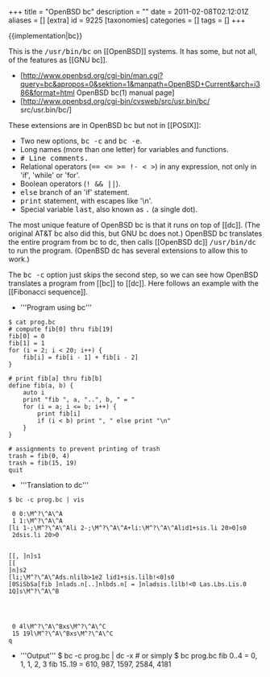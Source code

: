 +++
title = "OpenBSD bc"
description = ""
date = 2011-02-08T02:12:01Z
aliases = []
[extra]
id = 9225
[taxonomies]
categories = []
tags = []
+++

{{implementation|bc}}

This is the <tt>/usr/bin/bc</tt> on [[OpenBSD]] systems. It has some, but not all, of the features as [[GNU bc]].

* [http://www.openbsd.org/cgi-bin/man.cgi?query=bc&apropos=0&sektion=1&manpath=OpenBSD+Current&arch=i386&format=html OpenBSD bc(1) manual page]
* [http://www.openbsd.org/cgi-bin/cvsweb/src/usr.bin/bc/ src/usr.bin/bc/]

These extensions are in OpenBSD bc but not in [[POSIX]]:

* Two new options, <tt>bc -c</tt> and <tt>bc -e</tt>.
* Long names (more than one letter) for variables and functions.
* <tt># Line comments.</tt>
* Relational operators (<tt>== <= >= !- < ></tt>) in any expression, not only in 'if', 'while' or 'for'.
* Boolean operators (<tt>! && ||</tt>).
* <tt>else</tt> branch of an 'if' statement.
* <tt>print</tt> statement, with escapes like '\n'.
* Special variable <tt>last</tt>, also known as <tt>.</tt> (a single dot).

The most unique feature of OpenBSD bc is that it runs on top of [[dc]]. (The original AT&T bc also did this, but GNU bc does not.) OpenBSD bc translates the entire program from bc to dc, then calls [[OpenBSD dc]] <tt>/usr/bin/dc</tt> to run the program. (OpenBSD dc has several extensions to allow this to work.)

The <tt>bc -c</tt> option just skips the second step, so we can see how OpenBSD translates a program from [[bc]] to [[dc]]. Here follows an example with the [[Fibonacci sequence]].

* '''Program using bc''' 
```bc
$ cat prog.bc
# compute fib[0] thru fib[19]
fib[0] = 0
fib[1] = 1
for (i = 2; i < 20; i++) {
	fib[i] = fib[i - 1] + fib[i - 2]
}

# print fib[a] thru fib[b]
define fib(a, b) {
	auto i
	print "fib ", a, "..", b, " = "
	for (i = a; i <= b; i++) {
		print fib[i]
		if (i < b) print ", " else print "\n"
	}
}

# assignments to prevent printing of trash
trash = fib(0, 4)
trash = fib(15, 19)
quit
```

* '''Translation to dc''' 
```dc
$ bc -c prog.bc | vis

 0 0:\M^?\^A\^A
 1 1:\M^?\^A\^A
[li 1-;\M^?\^A\^Ali 2-;\M^?\^A\^A+li:\M^?\^A\^Alid1+sis.li 20>0]s0
 2dsis.li 20>0 


[[, ]n]s1
[[
]n]s2
[li;\M^?\^A\^Ads.nlilb>1e2 lid1+sis.lilb!<0]s0
[0SiSbSa[fib ]nlads.n[..]nlbds.n[ = ]nladsis.lilb!<0 Las.Lbs.Lis.0 1Q]s\M^?\^A\^B




 0 4l\M^?\^A\^Bxs\M^?\^A\^C
 15 19l\M^?\^A\^Bxs\M^?\^A\^C
q
```

* '''Output''' <lang>$ bc -c prog.bc | dc -x  # or simply $ bc prog.bc
fib 0..4 = 0, 1, 1, 2, 3
fib 15..19 = 610, 987, 1597, 2584, 4181
```

